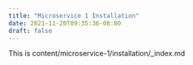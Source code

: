 ```yaml
---
title: "Microservice 1 Installation"
date: 2021-11-20T09:35:36-08:00
draft: false
---
```

This is content/microservice-1/installation/_index.md
